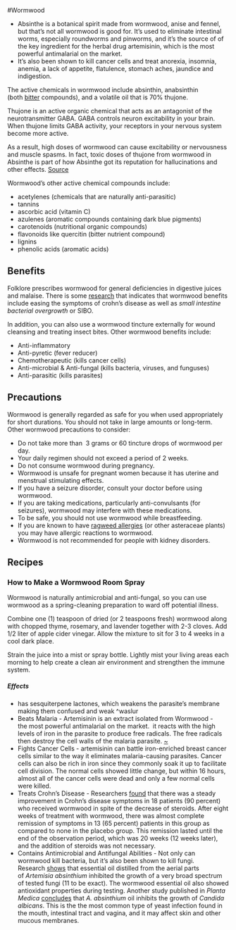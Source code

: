 #Wormwood 

-   Absinthe is a botanical spirit made from wormwood, anise and fennel, but that’s not all wormwood is good for. It’s used to eliminate intestinal worms, especially roundworms and pinworms, and it’s the source of of the key ingredient for the herbal drug artemisinin, which is the most powerful antimalarial on the market.
-   It’s also been shown to kill cancer cells and treat anorexia, insomnia, anemia, a lack of appetite, flatulence, stomach aches, jaundice and indigestion.


The active chemicals in wormwood include absinthin, anabsinthin (both [bitter](https://www.healthyhildegard.com/what-foods-are-bitter/) compounds), and a volatile oil that is 70% thujone.

Thujone is an active organic chemical that acts as an antagonist of the neurotransmitter GABA. GABA controls neuron excitability in your brain. When thujone limits GABA activity, your receptors in your nervous system become more active.

As a result, high doses of wormwood can cause excitability or nervousness and muscle spasms. In fact, toxic doses of thujone from wormwood in Absinthe is part of how Absinthe got its reputation for hallucinations and other effects. [Source](https://www.healthyhildegard.com/wormwood-benefits/)


Wormwood’s other active chemical compounds include:

-   acetylenes (chemicals that are naturally anti-parasitic)
-   tannins
-   ascorbic acid (vitamin C)
-   azulenes (aromatic compounds containing dark blue pigments)
-   carotenoids (nutritional organic compounds)
-   flavonoids like quercitin (bitter nutrient compound)
-   lignins
-   phenolic acids (aromatic acids)



## Benefits

Folklore prescribes wormwood for general deficiencies in digestive juices and malaise. There is some [research](https://www.ncbi.nlm.nih.gov/pubmed/17240130) that indicates that wormwood benefits include easing the symptoms of crohn’s disease as well as _small intestine bacterial overgrowth_ or SIBO.

In addition, you can also use a wormwood tincture externally for wound cleansing and treating insect bites. Other wormwood benefits include:

-   Anti-inflammatory
-   Anti-pyretic (fever reducer)
-   Chemotherapeutic (kills cancer cells)
-   Anti-microbial & Anti-fungal (kills bacteria, viruses, and funguses)
-   Anti-parasitic (kills parasites)

## Precautions

Wormwood is generally regarded as safe for you when used appropriately for short durations. You should not take in large amounts or long-term. Other wormwood precautions to consider:

-   Do not take more than  3 grams or 60 tincture drops of wormwood per day.
-   Your daily regimen should not exceed a period of 2 weeks.
-   Do not consume wormwood during pregnancy.
-   Wormwood is unsafe for pregnant women because it has uterine and menstrual stimulating effects.
-   If you have a seizure disorder, consult your doctor before using wormwood.
-   If you are taking medications, particularly anti-convulsants (for seizures), wormwood may interfere with these medications.
-   To be safe, you should not use wormwood while breastfeeding.
-   If you are known to have [ragweed allergies](https://www.healthyhildegard.com/pollen-allergy/) (or other asteraceae plants) you may have allergic reactions to wormwood.
-   Wormwood is not recommended for people with kidney disorders.

## Recipes

### How to Make a Wormwood Room Spray

Wormwood is naturally antimicrobial and anti-fungal, so you can use wormwood as a spring-cleaning preparation to ward off potential illness. 

Combine one (1) teaspoon of dried (or 2 teaspoons fresh) wormwood along with chopped thyme, rosemary, and lavender together with 2-3 cloves. Add 1/2 liter of apple cider vinegar. Allow the mixture to sit for 3 to 4 weeks in a cool dark place.

Strain the juice into a mist or spray bottle. Lightly mist your living areas each morning to help create a clean air environment and strengthen the immune system.

##### Effects
- has sesquiterpene lactones, which weakens the parasite’s membrane making them confused and weak ^waslur
- Beats Malaria - Artemisinin is an extract isolated from Wormwood - the most powerful antimalarial on the market.  it reacts with the high levels of iron in the parasite to produce free radicals. The free radicals then destroy the cell walls of the malaria parasite. [~](https://draxe.com/nutrition/wormwood/)
- Fights Cancer Cells - artemisinin can battle iron-enriched breast cancer cells similar to the way it eliminates malaria-causing parasites. Cancer cells can also be rich in iron since they commonly soak it up to facilitate cell division. The normal cells showed little change, but within 16 hours, almost all of the cancer cells were dead and only a few normal cells were killed.
- Treats Crohn’s Disease - Researchers [found](https://www.ncbi.nlm.nih.gov/pubmed/17240130) that there was a steady improvement in Crohn’s disease symptoms in 18 patients (90 percent) who received wormwood in spite of the decrease of steroids. After eight weeks of treatment with wormwood, there was almost complete remission of symptoms in 13 (65 percent) patients in this group as compared to none in the placebo group. This remission lasted until the end of the observation period, which was 20 weeks (12 weeks later), and the addition of steroids was not necessary.
- Contains Antimicrobial and Antifungal Abilities - Not only can wormwood kill bacteria, but it’s also been shown to kill fungi. Research [shows](https://www.ncbi.nlm.nih.gov/pubmed/15740015) that essential oil distilled from the aerial parts of _Artemisia absinthium_ inhibited the growth of a very broad spectrum of tested fungi (11 to be exact). The wormwood essential oil also showed antioxidant properties during testing. Another study published in _Planta Medica_ [concludes](https://www.ncbi.nlm.nih.gov/pubmed/12624823) that _A. absinthium_ oil inhibits the growth of _Candida albicans_. This is the the most common type of yeast infection found in the mouth, intestinal tract and vagina, and it may affect skin and other mucous membranes.